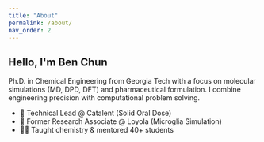 ```yaml
---
title: "About"
permalink: /about/
nav_order: 2
---
```


## Hello, I'm Ben Chun

Ph.D. in Chemical Engineering from Georgia Tech with a focus on molecular simulations (MD, DPD, DFT) and pharmaceutical formulation. I combine engineering precision with computational problem solving.

- 🔬 Technical Lead @ Catalent (Solid Oral Dose)
- 🧪 Former Research Associate @ Loyola (Microglia Simulation)
- 👨‍🏫 Taught chemistry & mentored 40+ students